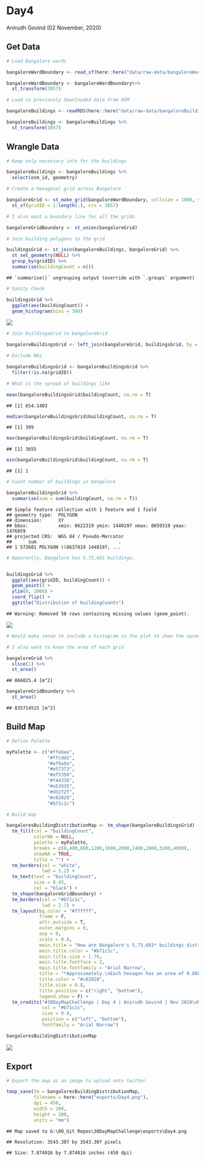 Day4
================
Anirudh Govind
(02 November, 2020)

## Get Data

``` r
# Load Bangalore wards

bangaloreWardBoundary <- read_sf(here::here("data/raw-data/bangaloreWardBoundary.shp"))

bangaloreWardBoundary <- bangaloreWardBoundary%>% 
  st_transform(3857)
```

``` r
# Load in previously downloaded data from OSM

bangaloreBuildings <- readRDS(here::here("data/raw-data/bangaloreBuildings.rds"))

bangaloreBuildings <- bangaloreBuildings %>%
  st_transform(3857)
```

## Wrangle Data

``` r
# Keep only necessary info for the buildings

bangaloreBuildings <- bangaloreBuildings %>% 
  select(osm_id, geometry)
```

``` r
# Create a hexagonal grid across Bangalore

bangaloreGrid <- st_make_grid(bangaloreWardBoundary, cellsize = 1000, square = FALSE) %>% 
  st_sf(gridID = 1:length(.), crs = 3857)

# I also want a boundary line for all the grids

bangaloreGridBoundary <- st_union(bangaloreGrid)
```

``` r
# Join building polygons to the grid

buildingsGrid <- st_join(bangaloreBuildings, bangaloreGrid) %>% 
  st_set_geometry(NULL) %>% 
  group_by(gridID) %>% 
  summarise(buildingCount = n())
```

    ## `summarise()` ungrouping output (override with `.groups` argument)

``` r
# Sanity Check

buildingsGrid %>% 
  ggplot(aes(buildingCount)) +
  geom_histogram(bins = 300)
```

![](Day4_files/figure-gfm/unnamed-chunk-5-1.png)<!-- -->

``` r
# Join buildingsGrid to bangaloreGrid

bangaloreBuildingsGrid <- left_join(bangaloreGrid, buildingsGrid, by = c("gridID" = "gridID"))

# Exclude NAs

bangaloreBuildingsGrid <- bangaloreBuildingsGrid %>% 
  filter(!is.na(gridID))

# What is the spread of buildings like

mean(bangaloreBuildingsGrid$buildingCount, na.rm = T)
```

    ## [1] 654.1403

``` r
median(bangaloreBuildingsGrid$buildingCount, na.rm = T)
```

    ## [1] 399

``` r
max(bangaloreBuildingsGrid$buildingCount, na.rm = T)
```

    ## [1] 3655

``` r
min(bangaloreBuildingsGrid$buildingCount, na.rm = T)
```

    ## [1] 1

``` r
# Count number of buildings in bangalore

bangaloreBuildingsGrid %>%
  summarise(sum = sum(buildingCount, na.rm = T))
```

    ## Simple feature collection with 1 feature and 1 field
    ## geometry type:  POLYGON
    ## dimension:      XY
    ## bbox:           xmin: 8622319 ymin: 1440197 xmax: 8659319 ymax: 1476859
    ## projected CRS:  WGS 84 / Pseudo-Mercator
    ##      sum                              .
    ## 1 573681 POLYGON ((8637819 1440197, ...

``` r
# Apparently, Bangalore has 5,73,681 buildings.


buildingsGrid %>% 
  ggplot(aes(gridID, buildingCount)) +
  geom_point() +
  ylim(0, 2000) +
  coord_flip() +
  ggtitle("Distribution of buildingCounts")
```

    ## Warning: Removed 58 rows containing missing values (geom_point).

![](Day4_files/figure-gfm/unnamed-chunk-5-2.png)<!-- -->

``` r
# Would make sense to include a histogram in the plot to show the spread of points. I'd say intervals of 300 would be good. Only 58 values are above 2000.

# I also want to know the area of each grid

bangaloreGrid %>% 
  slice(1) %>% 
  st_area()
```

    ## 866025.4 [m^2]

``` r
bangaloreGridBoundary %>% 
  st_area()
```

    ## 835714515 [m^2]

## Build Map

``` r
# Define Palette

myPalette <- c("#ffebee",
               "#ffcdd2",
               "#ef9a9a",
               "#e57373",
               "#ef5350",
               "#f44336",
               "#e53935",
               "#d32f2f",
               "#c62828",
               "#b71c1c")

# Build map

bangaloresBuildingDistributionMap <- tm_shape(bangaloreBuildingsGrid) +
  tm_fill(col = "buildingCount",
          colorNA = NULL,
          palette = myPalette,
          breaks = c(0,400,800,1200,1600,2000,2400,2800,3200,4000),
          showNA = TRUE,
          title = "") +
  tm_borders(col = "white",
             lwd = 1.2) + 
  tm_text(text = "buildingCount",
          size = 0.45,
          col = "black") +
  tm_shape(bangaloreGridBoundary) +
  tm_borders(col = "#b71c1c",
             lwd = 2.7) +
  tm_layout(bg.color = "#ffffff",
            frame = F,
            attr.outside = T,
            outer.margins = 0,
            asp = 0,
            scale = 0.8,
            main.title = "How are Bangalore's 5,73,681* buildings distributed across the city?",
            main.title.color = "#b71c1c",
            main.title.size = 1.70,
            main.title.fontface = 2,
            main.title.fontfamily = "Arial Narrow",
            title = "*Approximately.\nEach hexagon has an area of 0.86km².",
            title.color = "#c62828",
            title.size = 0.8,
            title.position = c("right", "bottom"),
            legend.show = F) + 
  tm_credits("#30DayMapChallenge | Day 4 | Anirudh Govind | Nov 2020\nMap data © OpenStreetMap contributors and available from https://www.openstreetmap.org",
             col = "#b71c1c",
             size = 0.8,
             position = c("left", "bottom"),
             fontfamily = "Arial Narrow")

bangaloresBuildingDistributionMap
```

![](Day4_files/figure-gfm/unnamed-chunk-6-1.png)<!-- -->

## Export

``` r
# Export the map as an image to upload onto twitter

tmap_save(tm = bangaloresBuildingDistributionMap,
          filename = here::here("exports/Day4.png"),
          dpi = 450,
          width = 200,
          height = 200,
          units = "mm")
```

    ## Map saved to G:\00_Git Repos\30DayMapChallenge\exports\Day4.png

    ## Resolution: 3543.307 by 3543.307 pixels

    ## Size: 7.874016 by 7.874016 inches (450 dpi)
